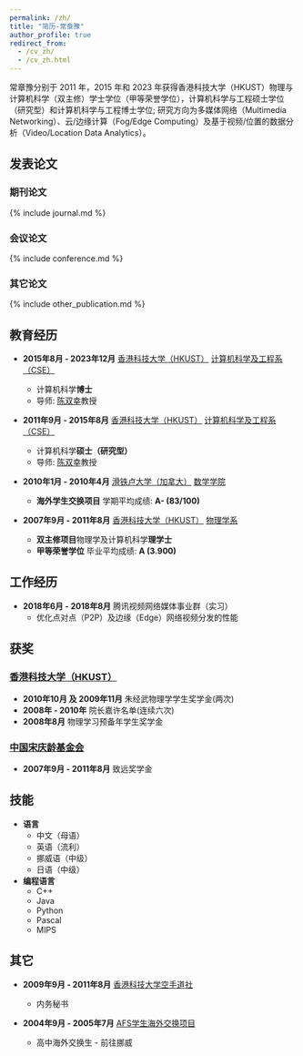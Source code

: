 ```yaml
---
permalink: /zh/
title: "简历-常章豫"
author_profile: true
redirect_from:
  - /cv_zh/
  - /cv_zh.html
---
```


常章豫分别于 2011 年，2015 年和 2023 年获得香港科技大学（HKUST）物理与计算机科学（双主修）学士学位（甲等荣誉学位），计算机科学与工程硕士学位（研究型）和计算机科学与工程博士学位; 研究方向为多媒体网络（Multimedia Networking）、云/边缘计算（Fog/Edge Computing）及基于视频/位置的数据分析（Video/Location Data Analytics）。

## 发表论文

### 期刊论文

{% include journal.md %}

### 会议论文

{% include conference.md %}

### 其它论文

{% include other_publication.md %}

## 教育经历

* **2015年8月 - 2023年12月** [香港科技大学（HKUST）](http://www.ust.hk/) [计算机科学及工程系（CSE）](http://www.cse.ust.hk)
  * 计算机科学**博士**
  * 导师: [陈双幸](http://www.cse.ust.hk/~gchan/)教授

* **2011年9月 - 2015年8月** [香港科技大学（HKUST）](http://www.ust.hk/) [计算机科学及工程系（CSE）](http://www.cse.ust.hk)
  * 计算机科学**硕士（研究型）**
  * 导师: [陈双幸](http://www.cse.ust.hk/~gchan/)教授

* **2010年1月 - 2010年4月** [滑铁卢大学（加拿大）](https://uwaterloo.ca/) [数学学院](https://uwaterloo.ca/math/)
  * **海外学生交换项目** 学期平均成绩: **A- (83/100)**

* **2007年9月 - 2011年8月** [香港科技大学（HKUST）](http://www.ust.hk/) [物理学系](http://physics.ust.hk/)
  * **双主修项目**物理学及计算机科学**理学士**
  * **甲等荣誉学位** 毕业平均成绩: **A (3.900)**

## 工作经历

* **2018年6月 - 2018年8月** 腾讯视频网络媒体事业群（实习）
  * 优化点对点（P2P）及边缘（Edge）网络视频分发的性能

## 获奖

### [香港科技大学（HKUST）](http://www.ust.hk/)

* **2010年10月 及 2009年11月** 朱经武物理学学生奖学金(两次)
* **2008年 - 2010年** 院长嘉许名单(连续六次)
* **2008年8月** 物理学习预备年学生奖学金

### [中国宋庆龄基金会](http://www.sclf.org/)

* **2007年9月 - 2011年8月** 致远奖学金
  
## 技能

* **语言**
  * 中文（母语）
  * 英语（流利）
  * 挪威语（中级）
  * 日语（中级）
* **编程语言**
  * C++
  * Java
  * Python
  * Pascal
  * MIPS

## 其它

* **2009年9月 - 2011年8月** [香港科技大学空手道社](https://www.facebook.com/hkustkaratedo/)
  * 内务秘书

* **2004年9月 - 2005年7月** [AFS学生海外交换项目](https://afs.org/)
  * 高中海外交换生 - 前往挪威
